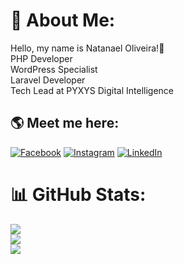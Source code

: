 # 💫 About Me:
Hello, my name is Natanael Oliveira!👋<br>PHP Developer<br>WordPress Specialist<br>Laravel Developer<br>Tech Lead at PYXYS Digital Intelligence<br>


## 🌎 Meet me here:
[![Facebook](https://img.shields.io/badge/Facebook-%231877F2.svg?logo=Facebook&logoColor=white)](https://facebook.com/Natanaell.Aguiar) [![Instagram](https://img.shields.io/badge/Instagram-%23E4405F.svg?logo=Instagram&logoColor=white)](https://instagram.com/natan.kamui) [![LinkedIn](https://img.shields.io/badge/LinkedIn-%230077B5.svg?logo=linkedin&logoColor=white)](https://linkedin.com/in/natanael-oliveira-aguiar) 

# 📊 GitHub Stats:
![](https://github-readme-stats.vercel.app/api?username=natanael-aguiar&theme=radical&hide_border=false&include_all_commits=true&count_private=true)<br/>
![](https://github-readme-streak-stats.herokuapp.com/?user=natanael-aguiar&theme=radical&hide_border=false)<br/>
![](https://github-readme-stats.vercel.app/api/top-langs/?username=natanael-aguiar&theme=radical&hide_border=false&include_all_commits=true&count_private=true&layout=compact)

